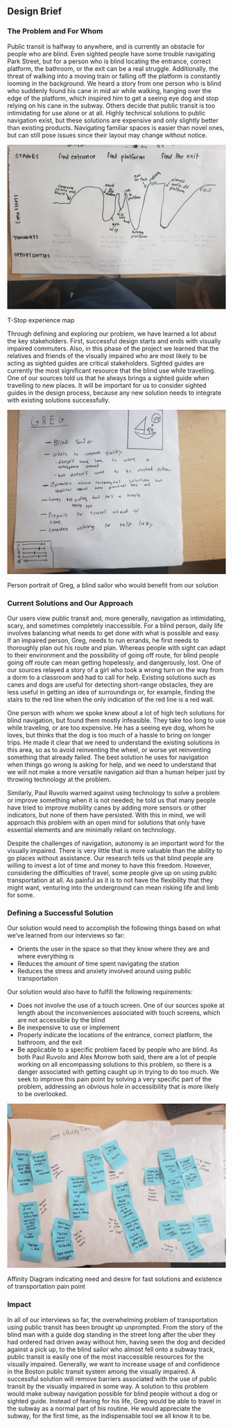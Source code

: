 ## Design Brief
### The Problem and For Whom
Public transit is halfway to anywhere, and is currently an obstacle for people who are blind. Even sighted people have some trouble navigating Park Street, but for a person who is blind locating the entrance, correct platform, the bathroom, or the exit can be a real struggle. Additionally, the threat of walking into a moving train or falling off the platform is constantly looming in the background. We heard a story from one person who is blind who suddenly found his cane in mid air while walking, hanging over the edge of the platform, which inspired him to get a seeing eye dog and stop relying on his cane in the subway. Others decide that public transit is too intimidating for use alone or at all. Highly technical solutions to public navigation exist, but these solutions are expensive and only slightly better than existing products. Navigating familiar spaces is easier than novel ones, but can still pose issues since their layout may change without notice. 

![T-Stop Experience Map](tstop_experience.jpg)

T-Stop experience map

Through defining and exploring our problem, we have learned a lot about the key stakeholders. First, successful design starts and ends with visually impaired commuters. Also, in this phase of the project we learned that the relatives and friends of the visually impaired who are most likely to be acting as sighted guides are critical stakeholders. Sighted guides are currently the most significant resource that the blind use while travelling. One of our sources told us that he always brings a sighted guide when travelling to new places. It will be important for us to consider sighted guides in the design process, because any new solution needs to integrate with existing solutions successfully.

![Greg](greg.jpg)

Person portrait of Greg, a blind sailor who would benefit from our solution

### Current Solutions and Our Approach
Our users view public transit and, more generally, navigation as intimidating, scary, and sometimes completely inaccessible. For a blind person, daily life involves balancing what needs to get done with what is possible and easy. If an impaired person, Greg, needs to run errands, he first needs to thoroughly plan out his route and plan. Whereas people with sight can adapt to their environment and the possibility of going off route, for blind people going off route can mean getting hopelessly, and dangerously, lost. One of our sources relayed a story of a girl who took a wrong turn on the way from a dorm to a classroom and had to call for help. Existing solutions such as canes and dogs are useful for detecting short-range obstacles, they are less useful in getting an idea of surroundings or, for example, finding the stairs to the red line when the only indication of the red line is a red wall.

One person with whom we spoke knew about a lot of high tech solutions for blind navigation, but found them mostly infeasible. They take too long to use while traveling, or are too expensive. He has a seeing eye dog, whom he loves, but thinks that the dog is too much of a hassle to bring on longer trips. He made it clear that we need to understand the existing solutions in this area, so as to avoid reinventing the wheel, or worse yet reinventing something that already failed. The best solution he uses for navigation when things go wrong is asking for help, and we need to understand that we will not make a more versatile navigation aid than a human helper just by throwing technology at the problem.

Similarly, Paul Ruvolo warned against using technology to solve a problem or improve something when it is not needed; he told us that many people have tried to improve mobility canes by adding more sensors or other indicators, but none of them have persisted. With this in mind, we will approach this problem with an open mind for solutions that only have essential elements and are minimally reliant on technology. 

Despite the challenges of navigation, autonomy is an important word for the visually impaired. There is very little that is more valuable than the ability to go places without assistance. Our research tells us that blind people are willing to invest a lot of time and money to have this freedom. However, considering the difficulties of travel, some people give up on using public transportation at all. As painful as it is to not have the flexibility that they might want, venturing into the underground can mean risking life and limb for some. 

### Defining a Successful Solution
Our solution would need to accomplish the following things based on what we’ve learned from our interviews so far: 
* Orients the user in the space so that they know where they are and where everything is
* Reduces the amount of time spent navigating the station
* Reduces the stress and anxiety involved around using public transportation

Our solution would also have to fulfill the following requirements:
* Does not involve the use of a touch screen. One of our sources spoke at length about the inconveniences associated with touch screens, which are not accessible by the blind
* Be inexpensive to use or implement
* Properly indicate the locations of the entrance, correct platform, the bathroom, and the exit
* Be applicable to a specific problem faced by people who are blind. As both Paul Ruvolo and Alex Morrow both said, there are a lot of people working on all encompassing solutions to this problem, so there is a danger associated with getting caught up in trying to do too much. We seek to improve this pain point by solving a very specific part of the problem, addressing an obvious hole in accessibility that is more likely to be overlooked. 

![Greg Affinity Map](greg_affinity.jpg)

Affinity Diagram indicating need and desire for fast solutions and existence of transportation pain point

### Impact
In all of our interviews so far, the overwhelming problem of transportation using public transit has been brought up unprompted. From the story of the blind man with a guide dog standing in the street long after the uber they had ordered had driven away without him, having seen the dog and decided against a pick up, to the blind sailor who almost fell onto a subway track, public transit is easily one of the most inaccessible resources for the visually impaired. Generally, we want to increase usage of and confidence in the Boston public transit system among the visually impaired. A successful solution will remove barriers associated with the use of public transit by the visually impaired in some way. A solution to this problem would make subway navigation possible for blind people without a dog or sighted guide. Instead of fearing for his life, Greg would be able to travel in the subway as a normal part of his routine. He would appreciate the subway, for the first time, as the indispensable tool we all know it to be. 





